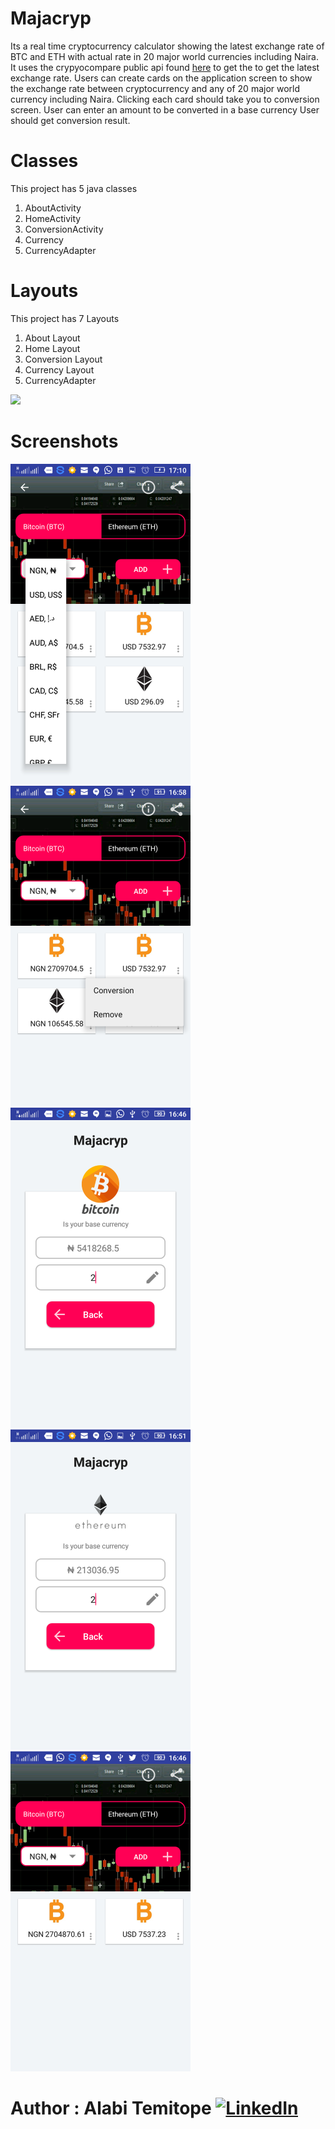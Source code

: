 # Majacryp

Its a real time cryptocurrency calculator showing the latest exchange rate of BTC and ETH with actual rate in 20 major world currencies including Naira.
It uses the crypyocompare public api found [here](https://www.cryptocompare.com/) to get the to get the latest exchange rate. 
Users can create cards on the application screen to show the exchange rate between cryptocurrency and any of 20 major world 
currency including Naira. Clicking each card should take you to conversion screen. User can enter an amount to be converted in a base currency
User should get conversion result.

# Classes
This project has 5 java classes
1. AboutActivity
2. HomeActivity
3. ConversionActivity
4. Currency
5. CurrencyAdapter 

# Layouts
This project has 7 Layouts
1. About Layout
2. Home Layout
3. Conversion Layout
4. Currency Layout
5. CurrencyAdapter 

[<img src="https://lh6.ggpht.com/k7Z4J1IIXXJnC2NRnFfJNlkn7kZge4Zx-Yv5uqYf4222tx74wXDzW24OvOxlcpw0KcQ=w300">](https://drive.google.com/file/d/1u3A27dbSVH1OgLa5fqkwCX0ZaA_ll8kY/view?usp=drivesdk)



# Screenshots
<img src="scrs/bitcoin_ethereum_home_with.png" alt="Menu" width="288" height="512">&nbsp;
<img src="scrs/to_delete_tab.png" alt="Exchange Rate" width="288" height="512">&nbsp;
<img src="scrs/bitcoin_naira.png" alt="Exchange Rate" width="288" height="512">&nbsp;
<img src="scrs/etherium_naira.png" alt="Exchange Rate" width="288" height="512">&nbsp;
<img src="scrs/bitcon_naira_usd.png" alt="Exchange Rate" width="288" height="512">



# Author : Alabi Temitope [![LinkedIn](http://www.fftimes.com/sites/all/modules/socialmedia/icons/alabi-temitope-aa036b103/glossy/32x32/linkedin.png)](https://www.linkedin.com/in/alabi-temitope-aa036b103/)
